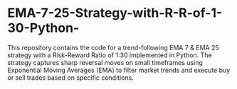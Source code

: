 # EMA-7-25-Strategy-with-R-R-of-1-30-Python-
This repository contains the code for a trend-following EMA 7 &amp; EMA 25 strategy with a Risk-Reward Ratio of 1:30 implemented in Python. The strategy captures sharp reversal moves on small timeframes using Exponential Moving Averages (EMA) to filter market trends and execute buy or sell trades based on specific conditions. 
